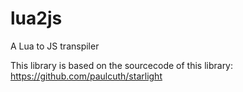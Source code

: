 # lua2js

A Lua to JS transpiler

This library is based on the sourcecode of this library: https://github.com/paulcuth/starlight
